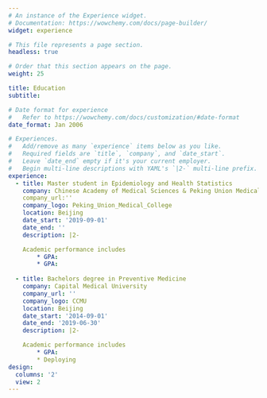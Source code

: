 ```yaml
---
# An instance of the Experience widget.
# Documentation: https://wowchemy.com/docs/page-builder/
widget: experience

# This file represents a page section.
headless: true

# Order that this section appears on the page.
weight: 25

title: Education
subtitle:

# Date format for experience
#   Refer to https://wowchemy.com/docs/customization/#date-format
date_format: Jan 2006

# Experiences.
#   Add/remove as many `experience` items below as you like.
#   Required fields are `title`, `company`, and `date_start`.
#   Leave `date_end` empty if it's your current employer.
#   Begin multi-line descriptions with YAML's `|2-` multi-line prefix.
experience:
  - title: Master student in Epidemiology and Health Statistics
    company: Chinese Academy of Medical Sciences & Peking Union Medical College
    company_url:''
    company_logo: Peking_Union_Medical_College
    location: Beijing
    date_start: '2019-09-01'
    date_end: ''
    description: |2-

    Academic performance includes
        * GPA:
        * GPA:
        
  - title: Bachelors degree in Preventive Medicine
    company: Capital Medical University
    company_url: ''
    company_logo: CCMU
    location: Beijing
    date_start: '2014-09-01'
    date_end: '2019-06-30'
    description: |2-

    Academic performance includes
        * GPA:
        * Deploying
design:
  columns: '2'
  view: 2
---
```

